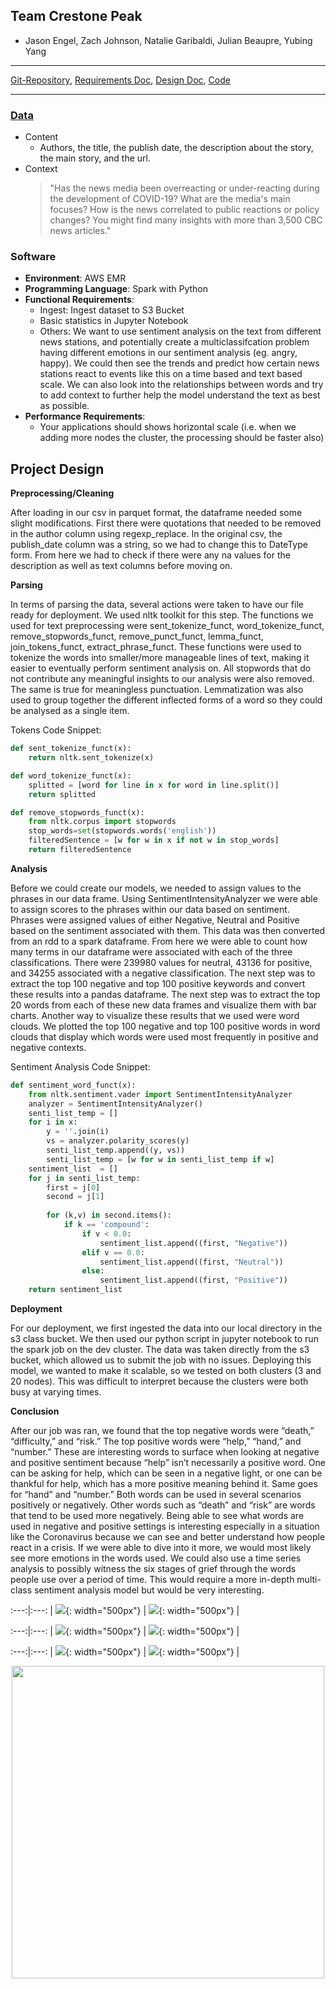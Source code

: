 ## **Team Crestone Peak**
- Jason Engel, Zach Johnson, Natalie Garibaldi, Julian Beaupre, Yubing Yang
***


[Git-Repository](https://github.com/MSBX5420/Team-Crestone-Peak), [Requirements Doc](https://github.com/MSBX5420/Team-Crestone-Peak/blob/master/requirements-doc.md), [Design Doc](https://github.com/MSBX5420/Team-Crestone-Peak/blob/master/design-doc.md), [Code](https://github.com/MSBX5420/Team-Crestone-Peak/blob/master/code/analysis.ipynb)

***

### [Data](https://www.kaggle.com/ryanxjhan/cbc-news-coronavirus-articles-march-26)

- Content
  - Authors, the title, the publish date, the description about the story, the main story, and the url.
- Context
  >"Has the news media been overreacting or under-reacting during the development of COVID-19? What are the media's main focuses? How is the news correlated to public reactions or policy changes? You might find many insights with more than 3,500 CBC news articles."


### Software

- **Environment**: AWS EMR
- **Programming Language**: Spark with Python
- **Functional Requirements**:
  - Ingest: Ingest dataset to S3 Bucket
  - Basic statistics in Jupyter Notebook
  - Others: We want to use sentiment analysis on the text from different news stations, and potentially create a multiclassifcation problem having different emotions in our sentiment analysis (eg. angry, happy). We could then see the trends and predict how certain news stations react to events like this on a time based and text based scale. We can also look into the relationships between words and try to add context to further help the model understand the text as best as possible.
- **Performance Requirements**:
  - Your applications should shows horizontal scale (i.e. when we adding more nodes the cluster, the processing should be faster also)
  
  
  
  
## Project Design

**Preprocessing/Cleaning**

After loading in our csv in parquet format, the dataframe needed some slight modifications. First there were quotations that needed to be removed in the author column using regexp_replace. In the original csv, the publish_date column was a string, so we had to change this to DateType form. From here we had to check if there were any na values for the description as well as text columns before moving on.


**Parsing**

In terms of parsing the data, several actions were taken to have our file ready for deployment. We used nltk toolkit for this step. The functions we used for text preprocessing were sent_tokenize_funct, word_tokenize_funct, remove_stopwords_funct, remove_punct_funct, lemma_funct, join_tokens_funct, extract_phrase_funct. These functions were used to tokenize the words into smaller/more manageable lines of text, making it easier to eventually perform sentiment analysis on. All stopwords that do not contribute any meaningful insights to our analysis were also removed. The same is true for meaningless punctuation. Lemmatization was also used to group together the different inflected forms of a word so they could be analysed as a single item.

Tokens Code Snippet:
```python
def sent_tokenize_funct(x):
    return nltk.sent_tokenize(x)

def word_tokenize_funct(x):
    splitted = [word for line in x for word in line.split()]
    return splitted

def remove_stopwords_funct(x):
    from nltk.corpus import stopwords
    stop_words=set(stopwords.words('english'))
    filteredSentence = [w for w in x if not w in stop_words]
    return filteredSentence
```


**Analysis**

Before we could create our models, we needed to assign values to the phrases in our data frame. Using SentimentIntensityAnalyzer we were able to assign scores to the phrases within our data based on sentiment. Phrases were assigned values of either Negative, Neutral and Positive based on the sentiment associated with them. This data was then converted from an rdd to a spark dataframe. From here we were able to count how many terms in our dataframe were associated with each of the three classifications. There were 239980 values for neutral, 43136 for positive, and 34255 associated with a negative classification. The next step was to extract the top 100 negative and top 100 positive keywords and convert these results into a pandas dataframe. The next step was to extract the top 20 words from each of these new data frames and visualize them with bar charts. Another way to visualize these results that we used were word clouds. We plotted the top 100 negative and top 100 positive words in word clouds that display which words were used most frequently in positive and negative contexts.


Sentiment Analysis Code Snippet:
```python
def sentiment_word_funct(x):
    from nltk.sentiment.vader import SentimentIntensityAnalyzer
    analyzer = SentimentIntensityAnalyzer() 
    senti_list_temp = []
    for i in x:
        y = ''.join(i) 
        vs = analyzer.polarity_scores(y)
        senti_list_temp.append((y, vs))
        senti_list_temp = [w for w in senti_list_temp if w]
    sentiment_list  = []
    for j in senti_list_temp:
        first = j[0]
        second = j[1]
    
        for (k,v) in second.items():
            if k == 'compound':
                if v < 0.0:
                    sentiment_list.append((first, "Negative"))
                elif v == 0.0:
                    sentiment_list.append((first, "Neutral"))
                else:
                    sentiment_list.append((first, "Positive"))
    return sentiment_list
```
 


**Deployment**

For our deployment, we first ingested the data into our local directory in the s3 class bucket. We then used our python script in jupyter notebook  to run the spark job on the dev cluster. The data was taken directly from the s3 bucket, which allowed us to submit the job with no issues. Deploying this model, we wanted to make it scalable, so we tested on both clusters (3 and 20 nodes). This was difficult to interpret because the clusters were both busy at varying times.


**Conclusion**

After our job was ran, we found that the top negative words were “death,” “difficulty,” and “risk.” The top positive words were “help,” “hand,” and “number.” These are interesting words to surface when looking at negative and positive sentiment because “help” isn’t necessarily a positive word. One can be asking for help, which can be seen in a negative light, or one can be thankful for help, which has a more positive meaning behind it. Same goes for “hand” and “number.” Both words can be used in several scenarios positively or negatively. Other words such as “death” and “risk” are words that tend to be used more negatively. Being able to see what words are used in negative and positive settings is interesting especially in a situation like the Coronavirus because we can see and better understand how people react in a crisis. If we were able to dive into it more, we would most likely see more emotions in the words used. We could also use a time series analysis to possibly witness the six stages of grief through the words people use over a period of time. This would require a more in-depth multi-class sentiment analysis  model but would be very interesting.

:---:|:---:
| ![](/plots/top20KeywordsFreq.png){: width="500px"} | ![](/plots/wordCloud.png){: width="500px"} |


:---:|:---:
| ![](/plots/top20NegativeKeywordsFreq.png){: width="500px"}  |  ![](/plots/top20PositiveKeywordsFreq.png){: width="500px"} |



:---:|:---:
| ![](/plots/wordCloud_Negative.png){: width="500px"}  |  ![](/plots/wordCloud_Positive.png){: width="500px"} |


<p align="center">
  <img width="500" height="500" src="/plots/wordCloud_Negative.png">
</p>










